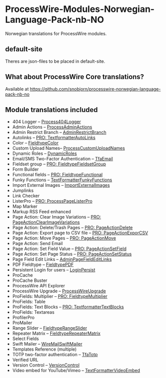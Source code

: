 # ProcessWire-Modules-Norwegian-Language-Pack-nb-NO
Norwegian translations for ProcessWire modules.

## default-site
Theres are json-files to be placed in default-site.

## What about ProcessWire Core translations?
Available at https://github.com/snobjorn/processwire-norwegian-language-pack-nb-no

## Module translations included
* 404 Logger – [Process404Logger](https://modules.processwire.com/modules/process404-logger/)
* Admin Actions – [ProcessAdminActions](https://modules.processwire.com/modules/process-admin-actions/)
* Admin Restrict Branch – [AdminRestrictBranch](https://modules.processwire.com/modules/admin-restrict-branch/)
* Autolinks – [PRO: TextformatterAutoLinks](https://processwire.com/talk/topic/6214-autolinks/)
* Color – [FieldtypeColor](https://modules.processwire.com/modules/fieldtype-color/)
* Custom Upload Names– [ProcessCustomUploadNames](https://modules.processwire.com/modules/process-custom-upload-names/)
* Dynamic Roles – [DynamicRoles](https://github.com/ryancramerdesign/DynamicRoles)
* Email/SMS Two-Factor Authentication – [TfaEmail](https://modules.processwire.com/modules/tfa-email/)
* Fieldset group – [PRO: FieldtypeFieldsetGroup](https://processwire.com/talk/topic/6413-profields-download/)
* Form Builder
* Functional fields – [PRO: FieldtypeFunctional](https://processwire.com/talk/topic/6413-profields-download/)
* Funky Functions – [TextFormatterFunkyFunctions](https://github.com/blynx/TextformatterFunkyFunctions)
* Import External Images – [ImportExternalImages](https://modules.processwire.com/modules/import-external-images/)
* Jumplinks
* Link Checker
* ListerPro – [PRO: ProcessPageListerPro](https://processwire.com/talk/topic/7793-listerpro-latest-version-download/)
* Map Marker
* Markup RSS Feed enhanced
* Page Action: Clear Image Variations – [PRO: PageActionClearImageVariations](https://processwire.com/talk/topic/20471-listerpro-page-action-clear-image-variations/)
* Page Action: Delete/Trash Pages – [PRO: PageActionDelete](https://processwire.com/talk/topic/7893-listerpro-page-action-deletetrash-pages/)
* Page Action: Export page to CSV file – [PRO: PageActionExporCSV](https://processwire.com/talk/topic/7895-listerpro-page-action-export-pages-to-csv-file/)
* Page Action: Move Pages – [PRO: PageActionMove](https://processwire.com/talk/topic/7898-listerpro-page-action-move-pages/)
* Page Action: Send Email
* Page Action: Set Field Value – [PRO: PageActionSetField](https://processwire.com/talk/topic/7896-listerpro-page-action-set-field-value/)
* Page Action: Set Page Status – [PRO: PageActionSetStatus](https://processwire.com/talk/topic/7894-listerpro-page-action-set-page-status/)
* Page Field Edit Links – [AdminPageFieldEditLinks](https://modules.processwire.com/modules/admin-page-field-edit-links/)
* PDF Fieldtype – [FieldtypePDF](https://modules.processwire.com/modules/fieldtype-pdf/)
* Persistent Login for users – [LoginPersist](https://modules.processwire.com/modules/login-persist/)
* ProCache
* ProCache Buster
* ProcessWire API Explorer
* ProcessWire Upgrade – [ProcessWireUpgrade](https://modules.processwire.com/modules/process-wire-upgrade/)
* ProFields: Multiplier – [PRO: FieldtypeMultiplier](https://processwire.com/talk/forum/45-multiplier/)
* ProFields: Table
* ProFields: Text Blocks – [PRO: TextformatterTextBlocks](https://processwire.com/talk/forum/46-autolinks-text-blocks-textformatters/)
* ProFields: Textareas
* ProfilerPro
* ProMailer
* Range Slider – [FieldtypeRangeSlider](https://modules.processwire.com/modules/range-slider/)
* Repeater Matrix – [FieldtypeRepeaterMatrix](https://processwire.com/talk/forum/43-repeater-matrix/)
* Select Fields
* Swift Mailer – [WireMailSwiftMailer](https://modules.processwire.com/modules/wire-mail-swift-mailer/)
* Templates Reference (multiple)
* TOTP two-factor authentication – [TfaTotp](https://modules.processwire.com/modules/tfa-totp/)
* Verified URL
* Version Control – [VersionControl](https://modules.processwire.com/modules/version-control/)
* Video embed for YouTube/Vimeo – [TextFormatterVideoEmbed](https://modules.processwire.com/modules/textformatter-video-embed/)